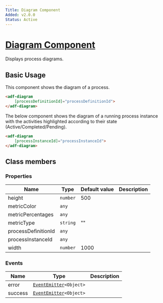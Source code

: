```yaml
---
Title: Diagram Component
Added: v2.0.0
Status: Active
---
```


# [Diagram Component](../../../lib/insights/diagram/components/diagram.component.ts "Defined in diagram.component.ts")

Displays process diagrams.

## Basic Usage

This component shows the diagram of a process.

```html
<adf-diagram 
    [processDefinitionId]="processDefinitionId">
</adf-diagram>
```

The below component shows the diagram of a running process instance with the activities highlighted according to their state (Active/Completed/Pending).

```html
<adf-diagram 
    [processInstanceId]="processInstanceId">
</adf-diagram>
```

## Class members

### Properties

| Name | Type | Default value | Description |
| ---- | ---- | ------------- | ----------- |
| height | `number` | 500 |  |
| metricColor | `any` |  |  |
| metricPercentages | `any` |  |  |
| metricType | `string` | "" |  |
| processDefinitionId | `any` |  |  |
| processInstanceId | `any` |  |  |
| width | `number` | 1000 |  |

### Events

| Name | Type | Description |
| ---- | ---- | ----------- |
| error | [`EventEmitter`](https://angular.io/api/core/EventEmitter)`<Object>` |  |
| success | [`EventEmitter`](https://angular.io/api/core/EventEmitter)`<Object>` |  |
